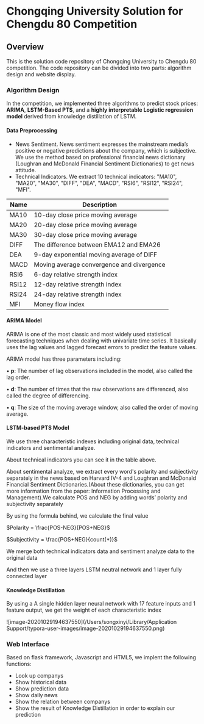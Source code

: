 # Chongqing University Solution for Chengdu 80 Competition 

## Overview
This is the solution code repository of Chongqing University to Chengdu 80 competition. 
The code repository can be divided into two parts: 
algorithm design and website display.

### Algorithm Design
In the competition, we implemented three algorithms to predict stock prices: 
**ARIMA**, **LSTM-Based PTS**, and a **highly interpretable Logistic regression model** 
derived from knowledge distillation of LSTM. 

#### Data Preprocessing
- News Sentiment. News sentiment expresses the mainstream media’s positive or negative predictions 
about the company, which is subjective. We use the method based on 
professional financial news dictionary (Loughran and McDonald Financial Sentiment Dictionaries) to get news attitude.
- Technical Indicators. We extract 10 technical indicators: 
    "MA10", "MA20", "MA30", "DIFF", "DEA", "MACD", "RSI6", "RSI12", "RSI24", "MFI".
    
| Name | Description |
| ---- | ------ |
|MA10 | 10-day close price moving average |
|MA20 | 20-day close price moving average |
|MA30 | 30-day close price moving average |
| DIFF | The difference between EMA12 and EMA26  |
| DEA | 9-day exponential moving average of DIFF  |
|MACD | Moving average convergence and divergence|
| RSI6| 6-day relative strength index |
|RSI12 | 12-day relative strength index |
|RSI24 | 24-day relative strength index |
|MFI| Money flow index|

#### ARIMA Model

ARIMA is one of the most classic and most widely used statistical forecasting techniques when dealing with univariate time series. It basically uses the lag values and lagged forecast errors to predict the feature values.

ARIMA model has three parameters including:

• **p**: The number of lag observations included in the model, also called the lag order.

• **d**: The number of times that the raw observations are differenced, also called the degree of differencing.

• **q**: The size of the moving average window, also called the order of moving average.

#### LSTM-based PTS Model

We use three characteristic indexes including original data, technical indicators and sentimental analyze. 

About technical indicators you can see it in the table above.

About sentimental analyze, we extract every word's polarity and subjectivity separately in the news based on Harvard IV-4 and Loughran and McDonald Financial Sentiment Dictionaries.(About these dictionaries, you can get more information from the paper: Information Processing and Management).We calculate POS and NEG by adding words’ polarity and subjectivity separately

By using the formula behind, we  calculate the final value

$Polarity = \frac{POS-NEG}{POS+NEG}$

$Subjectivity = \frac{POS+NEG}{count(*)}$

We merge both technical indicators data and sentiment analyze data to the original data

And then we use a three layers LSTM neutral network and 1 layer fully connected layer

#### Knowledge Distillation

By using a A single hidden layer neural network with 17 feature inputs and 1 feature output, we get the weight of each characteristic index

![image-20201029194637550](/Users/songxinyi/Library/Application Support/typora-user-images/image-20201029194637550.png)

### Web Interface

Based on flask framework, Javascript and HTML5, we implent the following functions:

* Look up companys
* Show historical data
* Show prediction data
* Show daily news
* Show the relation between companys
* Show the result of Knowledge Distillation in order to explain our prediction







